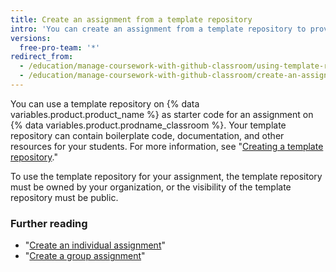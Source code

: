 ```yaml
---
title: Create an assignment from a template repository
intro: 'You can create an assignment from a template repository to provide starter code, documentation, and other resources to your students.'
versions:
  free-pro-team: '*'
redirect_from:
  - /education/manage-coursework-with-github-classroom/using-template-repos-for-assignments
  - /education/manage-coursework-with-github-classroom/create-an-assignment-from-a-template-repository
---
```

You can use a template repository on {% data variables.product.product_name %} as starter code for an assignment on {% data variables.product.prodname_classroom %}. Your template repository can contain boilerplate code, documentation, and other resources for your students. For more information, see "[Creating a template repository](/github/creating-cloning-and-archiving-repositories/creating-a-template-repository)."

To use the template repository for your assignment, the template repository must be owned by your organization, or the visibility of the template repository must be public.

### Further reading

- "[Create an individual assignment](/education/manage-coursework-with-github-classroom/create-an-individual-assignment)"
- "[Create a group assignment](/education/manage-coursework-with-github-classroom/create-a-group-assignment)"
